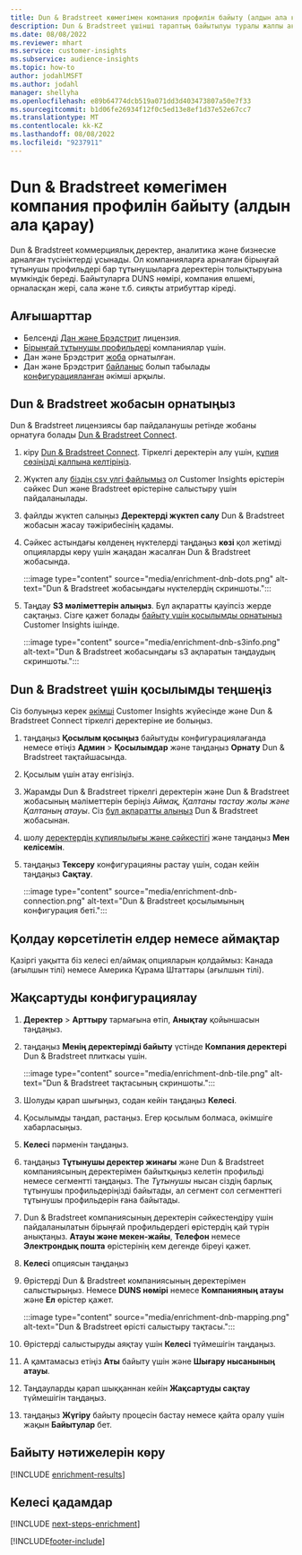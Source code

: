 ```yaml
---
title: Dun & Bradstreet көмегімен компания профилін байыту (алдын ала қарау)
description: Dun & Bradstreet үшінші тараптың байытылуы туралы жалпы ақпарат.
ms.date: 08/08/2022
ms.reviewer: mhart
ms.service: customer-insights
ms.subservice: audience-insights
ms.topic: how-to
author: jodahlMSFT
ms.author: jodahl
manager: shellyha
ms.openlocfilehash: e89b64774dcb519a071dd3d403473807a50e7f33
ms.sourcegitcommit: b1d06fe26934f12f0c5ed13e8ef1d37e52e67cc7
ms.translationtype: MT
ms.contentlocale: kk-KZ
ms.lasthandoff: 08/08/2022
ms.locfileid: "9237911"
---
```

# <a name="enrich-company-profiles-with-dun--bradstreet-preview"></a>Dun & Bradstreet көмегімен компания профилін байыту (алдын ала қарау)

Dun & Bradstreet коммерциялық деректер, аналитика және бизнеске арналған түсініктерді ұсынады. Ол компанияларға арналған бірыңғай тұтынушы профильдері бар тұтынушыларға деректерін толықтыруына мүмкіндік береді. Байытуларға DUNS нөмірі, компания өлшемі, орналасқан жері, сала және т.б. сияқты атрибуттар кіреді.

## <a name="prerequisites"></a>Алғышарттар

- Белсенді [Дан және Брэдстрит](https://www.dnb.com/marketing/media/give-your-data-a-boost.html?source=microsoft_audience_insights) лицензия.
- [Бірыңғай тұтынушы профильдері](customer-profiles.md) компаниялар үшін.
- Дан және Брэдстрит [жоба](#set-up-your-dun--bradstreet-project) орнатылған.
- Дан және Брэдстрит [байланыс](connections.md) болып табылады [конфигурацияланған](#configure-a-connection-for-dun--bradstreet) әкімші арқылы.

## <a name="set-up-your-dun--bradstreet-project"></a>Dun & Bradstreet жобасын орнатыңыз

Dun & Bradstreet лицензиясы бар пайдаланушы ретінде жобаны орнатуға болады [Dun & Bradstreet Connect](https://connect.dnb.com?lead_source=microsoft_audienceinsights).

1. кіру [Dun & Bradstreet Connect](https://connect.dnb.com?lead_source=microsoft_audienceinsights). Тіркелгі деректерін алу үшін, [құпия сөзіңізді қалпына келтіріңіз](https://sso.dnb.com/signin/forgot-password?lead_source=microsoft_audienceinsights).

1. Жүктеп алу [біздің csv үлгі файлымыз](https://c360devenrichment.blob.core.windows.net/mapping/DnBCIdatamapping.csv) ол Customer Insights өрістерін сәйкес Dun және Bradstreet өрістеріне салыстыру үшін пайдаланылады.

1. файлды жүктеп салыңыз **Деректерді жүктеп салу** Dun & Bradstreet жобасын жасау тәжірибесінің қадамы.

1. Сәйкес астындағы көлденең нүктелерді таңдаңыз **көзі** қол жетімді опцияларды көру үшін жаңадан жасалған Dun & Bradstreet жобасында.

   :::image type="content" source="media/enrichment-dnb-dots.png" alt-text="Dun & Bradstreet жобасындағы нүктелердің скриншоты.":::

1. Таңдау **S3 мәліметтерін алыңыз**. Бұл ақпаратты қауіпсіз жерде сақтаңыз. Сізге қажет болады [байыту үшін қосылымды орнатыңыз](#configure-a-connection-for-dun--bradstreet) Customer Insights ішінде.

   :::image type="content" source="media/enrichment-dnb-s3info.png" alt-text="Dun & Bradstreet жобасындағы s3 ақпаратын таңдаудың скриншоты.":::

## <a name="configure-a-connection-for-dun--bradstreet"></a>Dun & Bradstreet үшін қосылымды теңшеңіз

Сіз болуыңыз керек [әкімші](permissions.md#admin) Customer Insights жүйесінде және Dun & Bradstreet Connect тіркелгі деректеріне ие болыңыз.

1. таңдаңыз **Қосылым қосыңыз** байытуды конфигурациялағанда немесе өтіңіз **Админ** > **Қосылымдар** және таңдаңыз **Орнату** Dun & Bradstreet тақтайшасында.

1. Қосылым үшін атау енгізіңіз.

1. Жарамды Dun & Bradstreet тіркелгі деректерін және Dun & Bradstreet жобасының мәліметтерін беріңіз *Аймақ, Қалтаны тастау жолы және Қалтаның атауы*. Сіз [бұл ақпаратты алыңыз](#set-up-your-dun--bradstreet-project) Dun & Bradstreet жобасынан.

1. шолу [деректердің құпиялылығы және сәйкестігі](connections.md#data-privacy-and-compliance) және таңдаңыз **Мен келісемін**.

1. таңдаңыз **Тексеру** конфигурацияны растау үшін, содан кейін таңдаңыз **Сақтау**.

   :::image type="content" source="media/enrichment-dnb-connection.png" alt-text="Dun & Bradstreet қосылымының конфигурация беті.":::

## <a name="supported-countries-or-regions"></a>Қолдау көрсетілетін елдер немесе аймақтар

Қазіргі уақытта біз келесі ел/аймақ опцияларын қолдаймыз: Канада (ағылшын тілі) немесе Америка Құрама Штаттары (ағылшын тілі).

## <a name="configure-the-enrichment"></a>Жақсартуды конфигурациялау

1. **Деректер** > **Арттыру** тармағына өтіп, **Анықтау** қойыншасын таңдаңыз.

1. таңдаңыз **Менің деректерімді байыту** үстінде **Компания деректері** Dun & Bradstreet плиткасы үшін.

   :::image type="content" source="media/enrichment-dnb-tile.png" alt-text="Dun & Bradstreet тақтасының скриншоты.":::

1. Шолуды қарап шығыңыз, содан кейін таңдаңыз **Келесі**.

1. Қосылымды таңдап, растаңыз. Егер қосылым болмаса, әкімшіге хабарласыңыз.

1. **Келесі** пәрменін таңдаңыз.

1. таңдаңыз **Тұтынушы деректер жинағы** және Dun & Bradstreet компаниясының деректерімен байытқыңыз келетін профильді немесе сегментті таңдаңыз. The *Тұтынушы* нысан сіздің барлық тұтынушы профильдеріңізді байытады, ал сегмент сол сегменттегі тұтынушы профильдерін ғана байытады.

1. Dun & Bradstreet компаниясының деректерін сәйкестендіру үшін пайдаланылатын бірыңғай профильдердегі өрістердің қай түрін анықтаңыз. **Атауы және мекен-жайы**, **Телефон** немесе **Электрондық пошта** өрістерінің кем дегенде біреуі қажет.

1. **Келесі** опциясын таңдаңыз

1. Өрістерді Dun & Bradstreet компаниясының деректерімен салыстырыңыз. Немесе **DUNS нөмірі** немесе **Компанияның атауы** және **Ел** өрістер қажет.

      :::image type="content" source="media/enrichment-dnb-mapping.png" alt-text="Dun & Bradstreet өрісті салыстыру тақтасы.":::

1. Өрістерді салыстыруды аяқтау үшін **Келесі** түймешігін таңдаңыз.

1. А қамтамасыз етіңіз **Аты** байыту үшін және **Шығару нысанының атауы**.

1. Таңдауларды қарап шыққаннан кейін **Жақсартуды сақтау** түймешігін таңдаңыз.

1. таңдаңыз **Жүгіру** байыту процесін бастау немесе қайта оралу үшін жақын **Байытулар** бет.

## <a name="view-enrichment-results"></a>Байыту нәтижелерін көру

[!INCLUDE [enrichment-results](includes/enrichment-results.md)]

## <a name="next-steps"></a>Келесі қадамдар

[!INCLUDE [next-steps-enrichment](includes/next-steps-enrichment.md)]

[!INCLUDE[footer-include](includes/footer-banner.md)]

